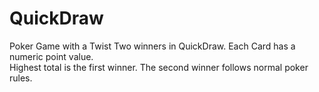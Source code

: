 # QuickDraw
Poker Game with a Twist 
Two winners in QuickDraw. 
Each Card has a numeric point value.  
Highest total is the first winner.
The second winner follows normal poker rules.
